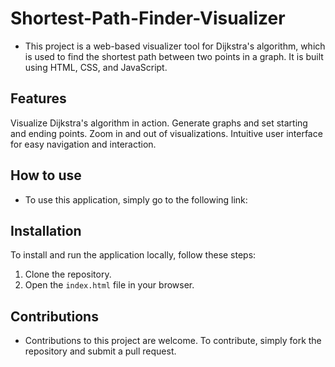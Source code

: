 # Shortest-Path-Finder-Visualizer
- This project is a web-based visualizer tool for Dijkstra's algorithm, which is used to find the shortest path between two points in a graph. It is built using HTML, CSS, and JavaScript.

## Features

Visualize Dijkstra's algorithm in action.
Generate graphs and set starting and ending points.
Zoom in and out of visualizations.
Intuitive user interface for easy navigation and interaction.

## How to use
- To use this application, simply go to the following link: 

## Installation

To install and run the application locally, follow these steps:

1. Clone the repository.
2. Open the `index.html` file in your browser.

## Contributions

- Contributions to this project are welcome. To contribute, simply fork the repository and submit a pull request.
